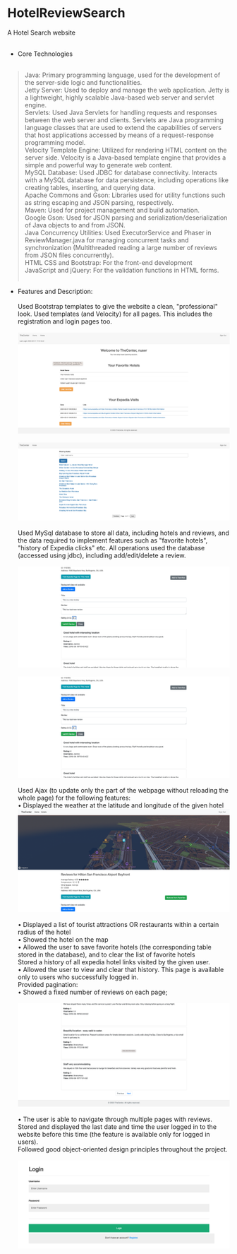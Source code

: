 # HotelReviewSearch   
A Hotel Search website  <br><br>
* Core Technologies <br><br>
> Java: Primary programming language, used for the development of the server-side logic and functionalities. <br>
> Jetty Server: Used to deploy and manage the web application. Jetty is a lightweight, highly scalable Java-based web server and servlet engine. <br>
> Servlets: Used Java Servlets for handling requests and responses between the web server and clients. Servlets are Java programming language classes that are used to extend the capabilities of servers that host applications accessed by means of a request-response programming model.  
> Velocity Template Engine: Utilized for rendering HTML content on the server side. Velocity is a Java-based template engine that provides a simple and powerful way to generate web content.  
> MySQL Database: Used JDBC for database connectivity. Interacts with a MySQL database for data persistence, including operations like creating tables, inserting, and querying data.  
> Apache Commons and Gson: Libraries used for utility functions such as string escaping and JSON parsing, respectively.  
> Maven: Used for project management and build automation.  
> Google Gson: Used for JSON parsing and serialization/deserialization of Java objects to and from JSON.  
> Java Concurrency Utilities: Used ExecutorService and Phaser in ReviewManager.java for managing concurrent tasks and synchronization (Multithreaded reading a large number of reviews from JSON files concurrently).  
> HTML CSS and Bootstrap: For the front-end development  
> JavaScript and jQuery: For the validation functions in HTML forms. <br> <br>

* Features and Description: <br><br>
Used Bootstrap templates to give the website a clean, "professional" look. Used templates (and Velocity) for all pages. This includes the registration and login pages too.   <br><br>
![Alt text for the image](https://raw.githubusercontent.com/punnam14/HotelReviewSearch/main/Website%20Demo%20Images/Screenshot%202024-02-21%20at%205.49.49%20PM.png) <br><br>
![Alt text for the image](https://raw.githubusercontent.com/punnam14/HotelReviewSearch/main/Website%20Demo%20Images/Screenshot%202024-02-21%20at%205.47.55%20PM.png) <br><br>
Used MySql database to store all data, including hotels and reviews, and the data required to implement features such as "favorite hotels", "history of Expedia clicks" etc. All operations used the database (accessed using jdbc), including add/edit/delete a review.   <br><br>
![Alt text for the image](https://raw.githubusercontent.com/punnam14/HotelReviewSearch/main/Website%20Demo%20Images/Screenshot%202024-02-21%20at%205.51.19%20PM.png) <br><br>
![Alt text for the image](https://raw.githubusercontent.com/punnam14/HotelReviewSearch/main/Website%20Demo%20Images/Screenshot%202024-02-21%20at%205.51.19%20PM.png) <br><br>
Used Ajax (to update only the part of the webpage without reloading the whole page) for the following features:  
• Displayed the weather at the latitude and longitude of the given hotel  
![Alt text for the image](https://raw.githubusercontent.com/punnam14/HotelReviewSearch/main/Website%20Demo%20Images/Screenshot%202024-02-21%20at%205.48.31%20PM.png) <br><br>
• Displayed a list of tourist attractions OR restaurants within a certain radius of the hotel   
• Showed the hotel on the map  
• Allowed the user to save favorite hotels (the corresponding table stored in the database), and to clear the list of favorite hotels  
Stored a history of all expedia hotel links visited by the given user.   
• Allowed the user to view and clear that history. This page is available only to users who successfully logged in.  
Provided pagination:  
• Showed a fixed number of reviews on each page;  <br><br>
![Alt text for the image](https://raw.githubusercontent.com/punnam14/HotelReviewSearch/main/Website%20Demo%20Images/Screenshot%202024-02-21%20at%205.48.58%20PM.png) <br><br>
• The user is able to navigate through multiple pages with reviews.  
Stored and displayed the last date and time the user logged in to the website before this time (the feature is available only for logged in users).  
Followed good object-oriented design principles throughout the project.   <br><br>
![Alt text for the image](https://raw.githubusercontent.com/punnam14/HotelReviewSearch/main/Website%20Demo%20Images/Screenshot%202024-02-21%20at%205.49.19%20PM.png)
